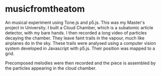 # musicfromtheatom
An musical experiment using Tone.js and p5.js. This was my Master's project in University. I built a Cloud Chamber, which is a subatomic article detector, with my bare hands.
I then recorded a long video of particles decaying the chamber. They leave faint trails in the vapour, much like airplanes do in the sky.
These trails were analysed using a computer vision system developed in Javascript with p5.js. Their position was mapped to a grid.

Precomposed melodies were then recorded and the piece is assembled by the particles appearing in the cloud chamber.
